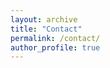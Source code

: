 ```yaml
---
layout: archive
title: "Contact"
permalink: /contact/
author_profile: true
---
```

<!---
School of Information Systems<br>
Singapore Management University<br>
81 Victoria St, Singapore 188065<br>
Email: weigao [at] smu.edu.sg
-->
